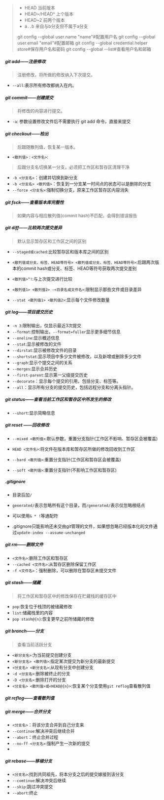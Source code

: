 >* HEAD 当前版本
>* HEAD~/HEAD^ 上个版本
>* HEAD~2 前两个版本
>* a`..`b  来自与b分支但不属于a分支
>
>git config --global user.name "name"#配置⽤户名
>git config --global user.email "email"#配置邮箱
>git config --global credential.helper store#保存⽤户名和密码
>git config --global --list#查看⽤户名和邮箱

##### git add——注册修改

> 注册修改，将所做的修改纳入下次提交。

* `--all`:表示所有修改都纳入在内。

##### git commit——创建提交

> 将修改的内容进行提交。

* `-a`: 参数设置修改文件后不需要执行 git add 命令，直接来提交

##### git checkout——检出

> 后跟随散列值，恢复某一版本。

* `<散列值>：<文件名>`:

> 后跟分支名切换某一分支，必须把工作区和暂存区清理干净

* `-b <分支名>`：创建并切换到新分支
* `-b <分支名> <散列值>`：恢复到⼀分⽀某⼀时间点的状态可以是删除的分支
* `--force <分支名>`:强制切换分支，原来工作区暂存区内容消失

##### git fsck——查看版本库完整性

> 如果内容与相应散列值(commit hash)不匹配，会得到错误报告

##### git diff——比较两次提交差异

> 默认显示暂存区和工作区之间的区别

* `--staged或cached`:比较暂存区和版本库之间的区别

* `<散列值或分支、标签、HEAD等符号> <散列值或分支、标签、HEAD等符号>`:后跟两次版本的commit hash或分支、标签、HEAD等符号获取两次提交差别

* `<散列值>^!`:与上次提交进行比较

* `<散列值1> <散列值2> -<目录名或文件名>`:限制显示那些文件或目录差异

* `--stat <散列值1> <散列值2>`:显示每个文件修改数量

##### git log——项目提交历史

* `-n 3`:限制输出，仅显示最近3次提交
* `--format`:控制输出，`--format=fuller`显示更多细节信息
* `--oneline`:显示概述信息
* `--stat`:显示被修改的文件
* `--dirstat`:显示被修改文件的目录
* `--shortstat`:显示项目中多少文件被修改，以及新增或删除多少文件
* `--graph`:显示个提交之间的关系
* `--merges`:显示合并历史
* `--first-parent`:显示第一父级提交历史
* `--decorate`：显示每个提交的引用，包括分支、标签等。
* `--all`：显示所有分支的提交历史，包括远程分支和分离头指针。

##### git status——查看当前工作区和暂存区中所发生的修改

* `--short`:显示简略信息

##### git reset ——回收修改

* `--mixed <散列值>`:默认参数，重置分支指针(工作区不影响、暂存区会被覆盖)

* `HEAD <文件名>`:将文件在版本库和暂存区所做的修改回收到工作区

* `--hard <散列值>`:重置分支指针(工作区和暂存区会被覆盖)

* `--soft <散列值>`:重置分支指针(不影响工作区和暂存区)

##### .gitignore

* 目录后加`/`
* `generated/`表示忽略所有这个目录，而`/generated/`表示仅忽略根结点
* 可以使用`& * !`等通配符

* .gitignore只能影响还未交由git管理的文件，如果想忽略已经版本化的文件通过`update-index --assume-unchanged`

##### git rm——删除文件

* `<文件名>`:删除工作区和暂存区
* `--cached <文件名>`:从暂存区删除保留工作区
* `-f <文件名>`：强制删除，可以删除在暂存区未提交文件

##### git stash——储藏

> 将工作区和暂存区中的修改保存在贮藏栈的缓存区中

* `pop`:恢复位于栈顶的被储藏修改
* `list`:储藏栈里的内容
* `pop stash@{n}`:恢复更早之前所储藏的修改

##### git branch——分支

> 查看当前活跃分支

* `<新分支名>`:为当前提交创建分支
* `<新分支名> <散列值>`:指定某次提交为新分支的最新提交
* `<分支名> <新分支名>`:从现有分支中创建分支
* `-d <分支名>`:删除被终止的分支
* `-D <分支名>`:删除打开的分支
* `<分支名> <散列值>或<HEAD@{n}>`:恢复某个分支使用`git reflog`查看散列值

##### git reflog——查看散列值

##### git merge——合并分支

* `<分支名>`：将该分支合并到自己分支来
* `--continue`:解决冲突后继续合并
* `--abort`：终止合并过程
* `--no-ff <分支名>`:强制产生一次新的提交
* 

##### git rebase——移植分支

* `<分支名>`:找到共同祖先，将本分支之后的提交嫁接到该分支
* `--comtinue`:解决冲突后继续
* `--skip`:跳过冲突提交
* `--abort`:终止
